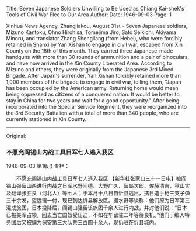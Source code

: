 Title: Seven Japanese Soldiers Unwilling to Be Used as Chiang Kai-shek's Tools of Civil War Flee to Our Area
Author:
Date: 1946-09-03
Page: 1

Xinhua News Agency, Zhangjiakou, August 31st - Seven Japanese soldiers, Mizuno Kantoku, Ohno Hirohisa, Tomejima Jiro, Sato Seikichi, Akiyama Minoru, and translator Zhang Shengliang (from Hebei), who were forcibly retained in Shanxi by Yan Xishan to engage in civil war, escaped from Xin County on the 18th of this month. They carried three Japanese-made handguns with more than 30 rounds of ammunition and a pair of binoculars, and have now arrived in the Xin County Liberated Area. According to Mizuno and others, they were originally from the Japanese 3rd Mixed Brigade. After Japan's surrender, Yan Xishan forcibly retained more than 1,000 members of the brigade to engage in civil war, telling them, "Japan has been occupied by the American army. Returning home would mean being oppressed as citizens of a conquered nation. It would be better to stay in China for two years and wait for a good opportunity." After being incorporated into the Special Service Regiment, they were reorganized into the 3rd Security Battalion with a total of more than 340 people, who are currently stationed in Xin County.



<hr /> 

Original: 


### 不愿充阎锡山内战工具日军七人逃入我区

1946-09-03
第1版()
专栏：

　　不愿充阎锡山内战工具日军七人逃入我区
    【新华社张家口三十一日电】被阎锡山强留山西进行内战之日军水野间德、大野广久、留岛次郎、佐藤清吉，秋山实及翻译张胜良（河北人）等七人；于本月十八日自忻县逃出，携日造手枪三支子弹三十余发，望远镜一付，现已到达忻县解放区。据水野等谈称：他们原为日军第三混成旅团，日本投降后，阎锡山强留该旅团千余人进行内战，并对他们说：“日本已被美军占领，回去当亡国奴受压迫，不如在华留驻二年等待良机。”他们于编入特务团后又被编为保安第三大队共三百四十余人，现仍驻在忻县城内。
